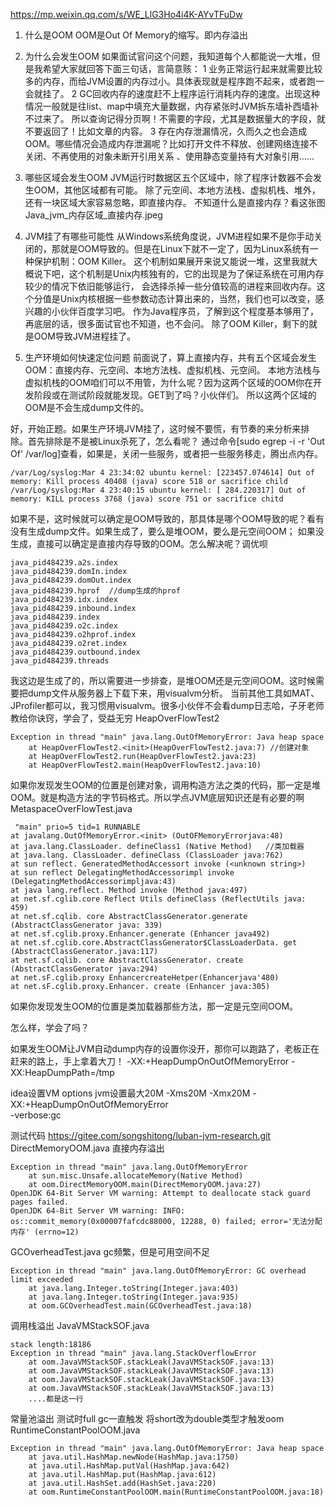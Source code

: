 https://mp.weixin.qq.com/s/WE_LlG3Ho4i4K-AYvTFuDw

1. 什么是OOM
   OOM是Out Of Memory的缩写。即内存溢出

2. 为什么会发生OOM
   如果面试官问这个问题，我知道每个人都能说一大堆，但是我希望大家就回答下面三句话，言简意赅：
   1 业务正常运行起来就需要比较多的内存，而给JVM设置的内存过小。具体表现就是程序跑不起来，或者跑一会就挂了。
   2 GC回收内存的速度赶不上程序运行消耗内存的速度。出现这种情况一般就是往list、map中填充大量数据，内存紧张时JVM拆东墙补西墙补不过来了。
      所以查询记得分页啊！不需要的字段，尤其是数据量大的字段，就不要返回了！比如文章的内容。
  3 存在内存泄漏情况，久而久之也会造成OOM。哪些情况会造成内存泄漏呢？比如打开文件不释放、创建网络连接不关闭、不再使用的对象未断开引用关系
    、使用静态变量持有大对象引用……

3. 哪些区域会发生OOM
JVM运行时数据区五个区域中，除了程序计数器不会发生OOM，其他区域都有可能。
除了元空间、本地方法栈、虚拟机栈、堆外，还有一块区域大家容易忽略，即直接内存。
不知道什么是直接内存？看这张图
Java_jvm_内存区域_直接内存.jpeg


4. JVM挂了有哪些可能性
从Windows系统角度说，JVM进程如果不是你手动关闭的，那就是OOM导致的。但是在Linux下就不一定了，因为Linux系统有一种保护机制：OOM Killer。
   这个机制如果展开来说又能说一堆，这里我就大概说下吧，这个机制是Unix内核独有的，它的出现是为了保证系统在可用内存较少的情况下依旧能够运行，
   会选择杀掉一些分值较高的进程来回收内存。这个分值是Unix内核根据一些参数动态计算出来的，当然，我们也可以改变，感兴趣的小伙伴百度学习吧。
   作为Java程序员，了解到这个程度基本够用了，再底层的话，很多面试官也不知道，也不会问。
除了OOM Killer，剩下的就是OOM导致JVM进程挂了。


5. 生产环境如何快速定位问题
   前面说了，算上直接内存，共有五个区域会发生OOM：直接内存、元空间、本地方法栈、虚拟机栈、元空间。
本地方法栈与虚拟机栈的OOM咱们可以不用管，为什么呢？因为这两个区域的OOM你在开发阶段或在测试阶段就能发现。GET到了吗？小伙伴们。
   所以这两个区域的OOM是不会生成dump文件的。

好，开始正题。如果生产环境JVM挂了，这时候不要慌，有节奏的来分析来排除。首先排除是不是被Linux杀死了，怎么看呢？
通过命令[sudo egrep -i -r 'Out Of' /var/log]查看，如果是，关闭一些服务，或者把一些服务移走，腾出点内存。
```
/var/Log/syslog:Mar 4 23:34:02 ubuntu kernel: [223457.074614] Out of memory: Kill process 40408 (java) score 518 or sacrifice child
/var/Log/syslog:Mar 4 23:40:15 ubuntu kernel: [ 284.220317] Out of memory: KILL process 3768 (java) score 751 or sacrifice chitd
```

如果不是，这时候就可以确定是OOM导致的，那具体是哪个OOM导致的呢？看有没有生成dump文件。如果生成了，要么是堆OOM，要么是元空间OOM；
如果没生成，直接可以确定是直接内存导致的OOM。怎么解决呢？调优呗
```
java_pid484239.a2s.index
java_pid484239.domIn.index
java_pid484239.domOut.index
java_pid484239.hprof  //dump生成的hprof
java_pid484239.idx.index
java_pid484239.inbound.index
java_pid484239.index
java_pid484239.o2c.index
java_pid484239.o2hprof.index
java_pid484239.o2ret.index
java_pid484239.outbound.index
java_pid484239.threads
```

我这边是生成了的，所以需要进一步排查，是堆OOM还是元空间OOM。这时候需要把dump文件从服务器上下载下来，用visualvm分析。
当前其他工具如MAT、JProfiler都可以，我习惯用visualvm。很多小伙伴不会看dump日志哈，子牙老师教给你诀窍，学会了，受益无穷
HeapOverFlowTest2
```
Exception in thread "main" java.lang.OutOfMemoryError: Java heap space
	at HeapOverFlowTest2.<init>(HeapOverFlowTest2.java:7) //创建对象
	at HeapOverFlowTest2.run(HeapOverFlowTest2.java:23)
	at HeapOverFlowTest2.main(HeapOverFlowTest2.java:10)
```
如果你发现发生OOM的位置是创建对象，调用构造方法之类的代码，那一定是堆OOM。<init>就是构造方法的字节码格式。所以学点JVM底层知识还是有必要的啊
MetaspaceOverFlowTest.java
```
 "main" prio=5 tid=1 RUNNABLE
at javalang.OutOfMemoryError.<init> (OutOFMemoryErrorjava:48)
at java.lang.ClassLoader. defineClass1 (Native Method)   //类加载器
at java.lang. ClassLoader. defineClass (ClassLoader java:762)
at sun reflect. GeneratedMethodAccessort invoke (<unknown string>)
at sun reflect DelegatingMethodAccessorimpl invoke (DelegatingMethodAccessorimpljava:43)
at java lang.reflect. Method invoke (Method java:497)
at net.sf.cglib.core Reflect Utils defineClass (ReflectUtils java: 459)
at net.sf.cqlib. core AbstractClassGenerator.generate (AbstractClassGenerator java: 339)
at net.sf.cglib.proxy.Enhancer.generate (Enhancer java492)
at net.sf.cglib.core.AbstractClassGenerator$ClassLoaderData. get (AbstractClassGenerator.java:117)
at net.sf.cqlib. core AbstractClassGenerator. create (AbstractClassGenerator java:294) 
at net.sF.cglib.proxy EnhancercreateHetper(Enhancerjava'480) 
at net.sF.cglib.proxy.Enhancer. create (Enhancer java:305)
```
如果你发现发生OOM的位置是类加载器那些方法，那一定是元空间OOM。

怎么样，学会了吗？

如果发生OOM让JVM自动dump内存的设置你没开，那你可以跑路了，老板正在赶来的路上，手上拿着大刀！
-XX:+HeapDumpOnOutOfMemoryError -XX:HeapDumpPath=/tmp

idea设置VM options   jvm设置最大20M
-Xms20M
-Xmx20M
-XX:+HeapDumpOnOutOfMemoryError  
-verbose:gc

测试代码 https://gitee.com/songshitong/luban-jvm-research.git
DirectMemoryOOM.java
直接内存溢出
```
Exception in thread "main" java.lang.OutOfMemoryError
	at sun.misc.Unsafe.allocateMemory(Native Method)
	at oom.DirectMemoryOOM.main(DirectMemoryOOM.java:27)
OpenJDK 64-Bit Server VM warning: Attempt to deallocate stack guard pages failed.
OpenJDK 64-Bit Server VM warning: INFO: os::commit_memory(0x00007fafcdc88000, 12288, 0) failed; error='无法分配内存' (errno=12)
```

GCOverheadTest.java
gc频繁，但是可用空间不足
```
Exception in thread "main" java.lang.OutOfMemoryError: GC overhead limit exceeded
	at java.lang.Integer.toString(Integer.java:403)
	at java.lang.Integer.toString(Integer.java:935)
	at oom.GCOverheadTest.main(GCOverheadTest.java:18)
```

调用栈溢出
JavaVMStackSOF.java
```
stack length:18186
Exception in thread "main" java.lang.StackOverflowError
	at oom.JavaVMStackSOF.stackLeak(JavaVMStackSOF.java:13)
	at oom.JavaVMStackSOF.stackLeak(JavaVMStackSOF.java:13)
	at oom.JavaVMStackSOF.stackLeak(JavaVMStackSOF.java:13)
	at oom.JavaVMStackSOF.stackLeak(JavaVMStackSOF.java:13)
	....都是这一行
```

常量池溢出   测试时full gc一直触发  将short改为double类型才触发oom
RuntimeConstantPoolOOM.java
```
Exception in thread "main" java.lang.OutOfMemoryError: Java heap space
	at java.util.HashMap.newNode(HashMap.java:1750)
	at java.util.HashMap.putVal(HashMap.java:642)
	at java.util.HashMap.put(HashMap.java:612)
	at java.util.HashSet.add(HashSet.java:220)
	at oom.RuntimeConstantPoolOOM.main(RuntimeConstantPoolOOM.java:18)
```